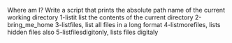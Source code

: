 Where am I? 
Write a script that prints the absolute path name of the current working directory
1-listit list the contents of the current directory
2-bring_me_home
3-listfiles, list all files in a long format
4-listmorefiles, lists hidden files also
5-listfilesdigitonly, lists files digitaly
